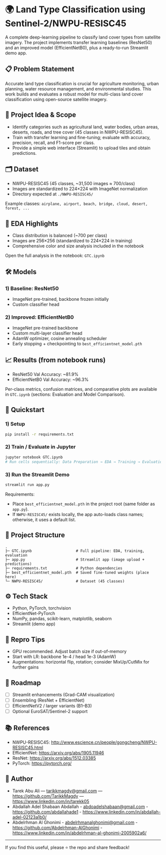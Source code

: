 ﻿# 🌍 Land Type Classification using Sentinel-2/NWPU-RESISC45

A complete deep-learning pipeline to classify land cover types from satellite imagery. The project implements transfer learning baselines (ResNet50) and an improved model (EfficientNetB0), plus a ready-to-run Streamlit demo app.

## 📋 Problem Statement
Accurate land type classification is crucial for agriculture monitoring, urban planning, water resource management, and environmental studies. This work builds and evaluates a robust model for multi-class land cover classification using open-source satellite imagery.

## 🎯 Project Idea & Scope
- Identify categories such as agricultural land, water bodies, urban areas, deserts, roads, and tree cover (45 classes in NWPU-RESISC45).
- Train with transfer learning and fine-tuning; evaluate with accuracy, precision, recall, and F1-score per class.
- Provide a simple web interface (Streamlit) to upload tiles and obtain predictions.

## 🗂️ Dataset
- NWPU-RESISC45 (45 classes, ~31,500 images ≈ 700/class)
- Images are standardized to 224×224 with ImageNet normalization
- Directory expected at `./NWPU-RESISC45/`

Example classes: `airplane, airport, beach, bridge, cloud, desert, forest, ...`

## 🧪 EDA Highlights
- Class distribution is balanced (~700 per class)
- Images are 256×256 (standardized to 224×224 in training)
- Comprehensive color and size analysis included in the notebook

Open the full analysis in the notebook: `GTC.ipynb`

## 🛠️ Models
### 1) Baseline: ResNet50
- ImageNet pre-trained, backbone frozen initially
- Custom classifier head

### 2) Improved: EfficientNetB0
- ImageNet pre-trained backbone
- Custom multi-layer classifier head
- AdamW optimizer, cosine annealing scheduler
- Early stopping + checkpointing to `best_efficientnet_model.pth`

## 📈 Results (from notebook runs)
- ResNet50 Val Accuracy: ~81.9%
- EfficientNetB0 Val Accuracy: ~96.3%

Per-class metrics, confusion matrices, and comparative plots are available in `GTC.ipynb` (sections: Evaluation and Model Comparison).

## 🚀 Quickstart
### 1) Setup
```bash
pip install -r requirements.txt
```

### 2) Train / Evaluate in Jupyter
```bash
jupyter notebook GTC.ipynb
# Run cells sequentially: Data Preparation → EDA → Training → Evaluation
```

### 3) Run the Streamlit Demo
```bash
streamlit run app.py
```
Requirements:
- Place `best_efficientnet_model.pth` in the project root (same folder as `app.py`).
- If `NWPU-RESISC45/` exists locally, the app auto-loads class names; otherwise, it uses a default list.

## 🧩 Project Structure
```text
.
├─ GTC.ipynb                    # Full pipeline: EDA, training, evaluation
├─ app.py                       # Streamlit app (image upload + predictions)
├─ requirements.txt             # Python dependencies
├─ best_efficientnet_model.pth  # Saved fine-tuned weights (place here)
└─ NWPU-RESISC45/               # Dataset (45 classes)
```

## ⚙️ Tech Stack
- Python, PyTorch, torchvision
- EfficientNet-PyTorch
- NumPy, pandas, scikit-learn, matplotlib, seaborn
- Streamlit (demo app)

## 🧪 Repro Tips
- GPU recommended. Adjust batch size if out-of-memory
- Start with LR: backbone 1e-4 / head 1e-3 (AdamW)
- Augmentations: horizontal flip, rotation; consider MixUp/CutMix for further gains

## 🧭 Roadmap
- [ ] Streamlit enhancements (Grad-CAM visualization)
- [ ] Ensembling (ResNet + EfficientNet)
- [ ] EfficientNetV2 / larger variants (B1–B3)
- [ ] Optional EuroSAT/Sentinel-2 support

## 📚 References
- NWPU-RESISC45: http://www.escience.cn/people/gongcheng/NWPU-RESISC45.html
- EfficientNet: https://arxiv.org/abs/1905.11946
- ResNet: https://arxiv.org/abs/1512.03385
- PyTorch: https://pytorch.org/

## 👤 Author
- Tarek Abu Ali — tarikkmagdy@gmail.com — https://github.com/TarikkMagdy — https://www.linkedin.com/in/tarekk05
- Abdallah Adel Shabaan Abdallah - abdoadelshabaan@gmail.com - https://github.com/abdallahade1 - https://www.linkedin.com/in/abdallah-adel-02123a1b0/
- Abdelrhman Al Ghonimi - abdelrhmanalghonimi@gmail.com  -  https://github.com/Abdelrhman-AlGhonimi - https://www.linkedin.com/in/abdelrhman-al-ghonimi-2005902a6/
---
If you find this useful, please ⭐ the repo and share feedback!
